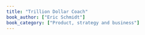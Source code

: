 ```yaml
---
title: "Trillion Dollar Coach"
book_author: ["Eric Schmidt"]
book_category: ["Product, strategy and business"]
---
```

